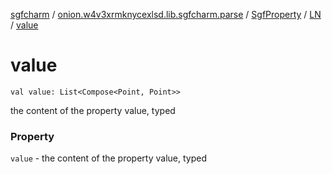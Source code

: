 [sgfcharm](../../../index.md) / [onion.w4v3xrmknycexlsd.lib.sgfcharm.parse](../../index.md) / [SgfProperty](../index.md) / [LN](index.md) / [value](./value.md)

# value

`val value: List<Compose<Point, Point>>`

the content of the property value, typed

### Property

`value` - the content of the property value, typed